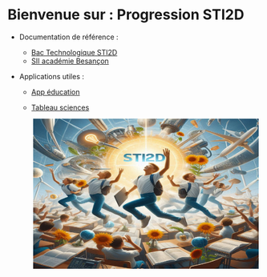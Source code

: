 # Bienvenue sur : **Progression STI2D**

* Documentation de référence :
    - [Bac Technologique STI2D](https://sti.eduscol.education.fr/formations/bac-technologique/bac-technologique-sti2d)
    - [SII académie Besançon](https://ts2i.ac-besancon.fr/)

* Applications utiles :

    - [App éducation](https://portail.apps.education.fr/signin)

    - [Tableau sciences](https://tableau.ensciences.fr/)

        <div style="display: flex; justify-content: center;">
        <img src="/assets/accueil.png" alt="diagramme stem" style="width: 450px; height: 300px;"/>
        </div>
